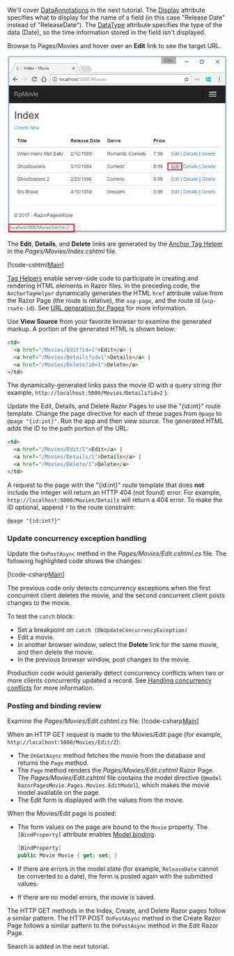 We'll cover [DataAnnotations](https://docs.microsoft.com/aspnet/mvc/overview/older-versions/mvc-music-store/mvc-music-store-part-6) in the next tutorial. The [Display](https://docs.microsoft.com//aspnet/core/api/microsoft.aspnetcore.mvc.modelbinding.metadata.displaymetadata) attribute specifies what to display for the name of a field (in this case "Release Date" instead of "ReleaseDate"). The [DataType](https://docs.microsoft.com/aspnet/core/api/microsoft.aspnetcore.mvc.dataannotations.internal.datatypeattributeadapter) attribute specifies the type of the data (Date), so the time information stored in the field isn't displayed.

Browse to Pages/Movies and  hover over an **Edit** link to see the target URL.

![Browser window with mouse over the Edit link and a link Url of http://localhost:1234/Movies/Edit/5 is shown](../../tutorials/razor-pages/da1/edit7.png)

The **Edit**, **Details**, and **Delete** links are generated by the [Anchor Tag Helper](xref:mvc/views/tag-helpers/builtin-th/anchor-tag-helper) 
in the *Pages/Movies/Index.cshtml* file.

[!code-cshtml[Main](../../tutorials/razor-pages/razor-pages-start/snapshot_sample/RazorPagesMovie/Pages/Movies/Index.cshtml?highlight=16-18&range=32-)]

[Tag Helpers](xref:mvc/views/tag-helpers/intro) enable server-side code to participate in creating and rendering HTML elements in Razor files. In the preceding code, the `AnchorTagHelper` dynamically generates the HTML `href` attribute value from the Razor Page (the route is relative), the `asp-page`,  and the route id (`asp-route-id`). See [URL generation for Pages](xref:mvc/razor-pages/index#url-generation-for-pages) for more information.

Use **View Source** from your favorite browser to examine the generated markup. A portion of the generated HTML is shown below:

```html
<td>
  <a href="/Movies/Edit?id=1">Edit</a> |
  <a href="/Movies/Details?id=1">Details</a> |
  <a href="/Movies/Delete?id=1">Delete</a>
</td>
```

The dynamically-generated links pass the movie ID with a query string (for example, `http://localhost:5000/Movies/Details?id=2` ). 

Update the Edit, Details, and Delete Razor Pages to use the "{id:int}" route template. Change the page directive for each of these pages from `@page` to `@page "{id:int}"`. Run the app and then view source. The generated HTML adds the ID to the path portion of the URL:

```html
<td>
  <a href="/Movies/Edit/1">Edit</a> |
  <a href="/Movies/Details/1">Details</a> |
  <a href="/Movies/Delete/1">Delete</a>
</td>
```

A request to the page with the "{id:int}" route template that does **not** include the integer will return an HTTP 404 (not found) error. For example, `http://localhost:5000/Movies/Details` will return a 404 error. To make the ID optional, append `?` to the route constraint:

 ```cshtml
@page "{id:int?}"
```

### Update concurrency exception handling

Update the `OnPostAsync` method in the *Pages/Movies/Edit.cshtml.cs* file. The following highlighted code shows the changes:

[!code-csharp[Main](../../tutorials/razor-pages/razor-pages-start/snapshot_sample/RazorPagesMovie/Pages/Movies/Edit.cshtml.cs?name=snippet1&highlight=16-23)]

The previous code only detects concurrency exceptions when the first concurrent client deletes the movie, and the second concurrent client posts changes to the movie.

To test the `catch` block:

* Set a breakpoint on `catch (DbUpdateConcurrencyException)`
* Edit a movie.
* In another browser window, select the **Delete** link for the same movie, and then delete the movie.
* In the previous browser window, post changes to the movie.

Production code would generally detect concurrency conflicts when two or more clients concurrently updated a record. See [Handling concurrency conflicts](xref:data/ef-rp/concurrency) for more information.

### Posting and binding review

Examine the *Pages/Movies/Edit.cshtml.cs* file:
[!code-csharp[Main](../../tutorials/razor-pages/razor-pages-start/snapshot_sample/RazorPagesMovie/Pages/Movies/Edit.cshtml.cs?name=snippet2)]

When an HTTP GET request is made to the Movies/Edit page (for example, `http://localhost:5000/Movies/Edit/2`):

* The `OnGetAsync` method fetches the movie from the database and returns the `Page` method. 
* The `Page` method renders the *Pages/Movies/Edit.cshtml* Razor Page. The *Pages/Movies/Edit.cshtml* file contains the model directive (`@model RazorPagesMovie.Pages.Movies.EditModel`), which makes the movie model available on the page.
* The Edit form is displayed with the values from the movie.

When the Movies/Edit page is posted:

* The form values on the page are bound to the `Movie` property. The `[BindProperty]` attribute enables [Model binding](xref:mvc/models/model-binding).

  ```csharp
  [BindProperty]
  public Movie Movie { get; set; }
  ```

* If there are errors in the model state (for example, `ReleaseDate` cannot be converted to a date), the form is posted again with the submitted values.
* If there are no model errors, the movie is saved.

The HTTP GET methods in the Index, Create, and Delete Razor pages follow a similar pattern. The HTTP POST `OnPostAsync` method in the Create Razor Page follows a similar pattern to the `OnPostAsync` method in the Edit Razor Page.

Search is added in the next tutorial.